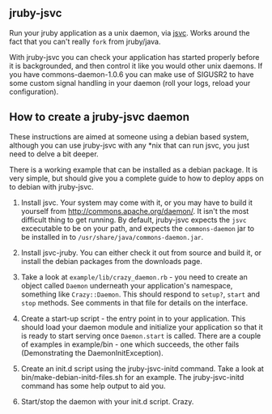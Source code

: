 ## jruby-jsvc

Run your jruby application as a unix daemon, via
[jsvc](http://commons.apache.org/daemon/).  Works around the fact that you
can't really `fork` from jruby/java.

With jruby-jsvc you can check your application has started properly before it
is backgrounded, and then control it like you would other unix daemons.  If
you have commons-daemon-1.0.6 you can make use of SIGUSR2 to have some custom
signal handling in your daemon (roll your logs, reload your configuration).

## How to create a jruby-jsvc daemon

These instructions are aimed at someone using a debian based system, although
you can use jruby-jsvc with any *nix that can run jsvc, you just need to delve
a bit deeper.

There is a working example that can be installed as a debian package.  It is very
simple, but should give you a complete guide to how to deploy apps on to debian
with jruby-jsvc.

1. Install jsvc.  Your system may come with it, or you may have to build it
yourself from http://commons.apache.org/daemon/.  It isn't the most difficult
thing to get running. By default, jruby-jsvc expects the `jsvc` excecutable
to be on your path, and expects the `commons-daemon` jar to be installed in to
`/usr/share/java/commons-daemon.jar`.

1. Install jsvc-jruby.  You can either check it out from source and build it,
or install the debian packages from the downloads page.

1. Take a look at `example/lib/crazy_daemon.rb` - you need to create an object
called `Daemon` underneath your application's namespace, something like
`Crazy::Daemon`.  This should respond to `setup?`, `start` and `stop` methods.
See comments in that file for details on the interface.

1. Create a start-up script - the entry point in to your application.  This
should load your daemon module and initialize your application so
that it is ready to start serving once `Daemon.start` is called.  There are a
couple of examples in example/bin - one which succeeds, the other fails
(Demonstrating the DaemonInitException).

1. Create an init.d script using the jruby-jsvc-initd command.  Take a look at
bin/make-debian-initd-files.sh for an example.  The jruby-jsvc-initd command has
some help output to aid you.

1. Start/stop the daemon with your init.d script.  Crazy.
